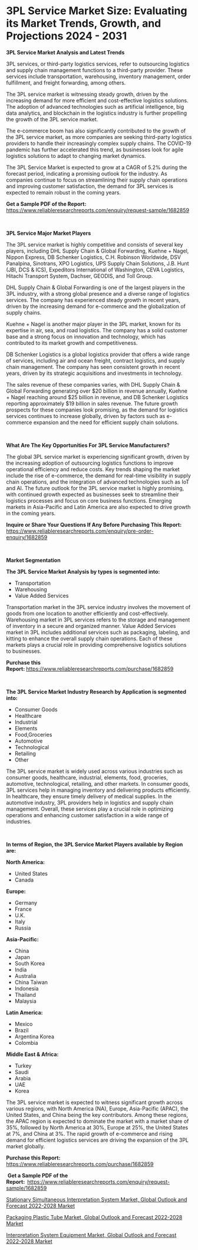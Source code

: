 <p><h1>3PL Service Market Size: Evaluating its Market Trends, Growth, and Projections 2024 - 2031</h1></p><p><strong>3PL Service Market Analysis and Latest Trends</strong></p>
<p><p>3PL services, or third-party logistics services, refer to outsourcing logistics and supply chain management functions to a third-party provider. These services include transportation, warehousing, inventory management, order fulfillment, and freight forwarding, among others. </p><p>The 3PL service market is witnessing steady growth, driven by the increasing demand for more efficient and cost-effective logistics solutions. The adoption of advanced technologies such as artificial intelligence, big data analytics, and blockchain in the logistics industry is further propelling the growth of the 3PL service market. </p><p>The e-commerce boom has also significantly contributed to the growth of the 3PL service market, as more companies are seeking third-party logistics providers to handle their increasingly complex supply chains. The COVID-19 pandemic has further accelerated this trend, as businesses look for agile logistics solutions to adapt to changing market dynamics.</p><p>The 3PL Service Market is expected to grow at a CAGR of 5.2% during the forecast period, indicating a promising outlook for the industry. As companies continue to focus on streamlining their supply chain operations and improving customer satisfaction, the demand for 3PL services is expected to remain robust in the coming years.</p></p>
<p><strong>Get a Sample PDF of the Report:&nbsp;</strong> <a href="https://www.reliableresearchreports.com/enquiry/request-sample/1682859">https://www.reliableresearchreports.com/enquiry/request-sample/1682859</a></p>
<p>&nbsp;</p>
<p><strong>3PL Service Major Market Players</strong></p>
<p><p>The 3PL service market is highly competitive and consists of several key players, including DHL Supply Chain & Global Forwarding, Kuehne + Nagel, Nippon Express, DB Schenker Logistics, C.H. Robinson Worldwide, DSV Panalpina, Sinotrans, XPO Logistics, UPS Supply Chain Solutions, J.B. Hunt (JBI, DCS & ICS), Expeditors International of Washington, CEVA Logistics, Hitachi Transport System, Dachser, GEODIS, and Toll Group.</p><p>DHL Supply Chain & Global Forwarding is one of the largest players in the 3PL industry, with a strong global presence and a diverse range of logistics services. The company has experienced steady growth in recent years, driven by the increasing demand for e-commerce and the globalization of supply chains.</p><p>Kuehne + Nagel is another major player in the 3PL market, known for its expertise in air, sea, and road logistics. The company has a solid customer base and a strong focus on innovation and technology, which has contributed to its market growth and competitiveness.</p><p>DB Schenker Logistics is a global logistics provider that offers a wide range of services, including air and ocean freight, contract logistics, and supply chain management. The company has seen consistent growth in recent years, driven by its strategic acquisitions and investments in technology.</p><p>The sales revenue of these companies varies, with DHL Supply Chain & Global Forwarding generating over $20 billion in revenue annually, Kuehne + Nagel reaching around $25 billion in revenue, and DB Schenker Logistics reporting approximately $19 billion in sales revenue. The future growth prospects for these companies look promising, as the demand for logistics services continues to increase globally, driven by factors such as e-commerce expansion and the need for efficient supply chain solutions.</p></p>
<p>&nbsp;</p>
<p><strong>What Are The Key Opportunities For 3PL Service Manufacturers?</strong></p>
<p><p>The global 3PL service market is experiencing significant growth, driven by the increasing adoption of outsourcing logistics functions to improve operational efficiency and reduce costs. Key trends shaping the market include the rise of e-commerce, the demand for real-time visibility in supply chain operations, and the integration of advanced technologies such as IoT and AI. The future outlook for the 3PL service market is highly promising, with continued growth expected as businesses seek to streamline their logistics processes and focus on core business functions. Emerging markets in Asia-Pacific and Latin America are also expected to drive growth in the coming years.</p></p>
<p><strong>Inquire or Share Your Questions If Any Before Purchasing This Report:</strong> <a href="https://www.reliableresearchreports.com/enquiry/pre-order-enquiry/1682859">https://www.reliableresearchreports.com/enquiry/pre-order-enquiry/1682859</a></p>
<p>&nbsp;</p>
<p><strong>Market Segmentation</strong></p>
<p><strong>The 3PL Service Market Analysis by types is segmented into:</strong></p>
<p><ul><li>Transportation</li><li>Warehousing</li><li>Value Added Services</li></ul></p>
<p><p>Transportation market in the 3PL service industry involves the movement of goods from one location to another efficiently and cost-effectively. Warehousing market in 3PL services refers to the storage and management of inventory in a secure and organized manner. Value Added Services market in 3PL includes additional services such as packaging, labeling, and kitting to enhance the overall supply chain operations. Each of these markets plays a crucial role in providing comprehensive logistics solutions to businesses.</p></p>
<p><strong>Purchase this Report:&nbsp;</strong><a href="https://www.reliableresearchreports.com/purchase/1682859">https://www.reliableresearchreports.com/purchase/1682859</a></p>
<p>&nbsp;</p>
<p><strong>The 3PL Service Market Industry Research by Application is segmented into:</strong></p>
<p><ul><li>Consumer Goods</li><li>Healthcare</li><li>Industrial</li><li>Elements</li><li>Food,Groceries</li><li>Automotive</li><li>Technological</li><li>Retailing</li><li>Other</li></ul></p>
<p><p>The 3PL service market is widely used across various industries such as consumer goods, healthcare, industrial, elements, food, groceries, automotive, technological, retailing, and other markets. In consumer goods, 3PL services help in managing inventory and delivering products efficiently. In healthcare, they ensure timely delivery of medical supplies. In the automotive industry, 3PL providers help in logistics and supply chain management. Overall, these services play a crucial role in optimizing operations and enhancing customer satisfaction in a wide range of industries.</p></p>
<p>&nbsp;</p>
<p><strong>In terms of Region, the 3PL Service Market Players available by Region are:</strong></p>
<p>
    <p> <strong> North America: </strong>
        <ul>
            <li>United States</li>
            <li>Canada</li>
        </ul>
        </p> 
    <p> <strong> Europe: </strong>
        <ul>
            <li>Germany</li>
            <li>France</li>
            <li>U.K.</li>
            <li>Italy</li>
            <li>Russia</li>
        </ul>
        </p> 
    <p> <strong> Asia-Pacific: </strong>
        <ul>
            <li>China</li>
            <li>Japan</li>
            <li>South Korea</li>
            <li>India</li>
            <li>Australia</li>
            <li>China Taiwan</li>
            <li>Indonesia</li>
            <li>Thailand</li>
            <li>Malaysia</li>
        </ul>
        </p> 
    <p> <strong> Latin America: </strong>
        <ul>
            <li>Mexico</li>
            <li>Brazil</li>
            <li>Argentina Korea</li>
            <li>Colombia</li>
        </ul>
        </p> 
    <p> <strong> Middle East & Africa: </strong>
        <ul>
            <li>Turkey</li>
            <li>Saudi</li>
            <li>Arabia</li>
            <li>UAE</li>
            <li>Korea</li>
        </ul>
    </p>
    </p>
<p><p>The 3PL service market is expected to witness significant growth across various regions, with North America (NA), Europe, Asia-Pacific (APAC), the United States, and China being the key contributors. Among these regions, the APAC region is expected to dominate the market with a market share of 35%, followed by North America at 30%, Europe at 25%, the United States at 7%, and China at 3%. The rapid growth of e-commerce and rising demand for efficient logistics services are driving the expansion of the 3PL market globally.</p></p>
<p><strong>Purchase this Report: </strong><a href="https://www.reliableresearchreports.com/purchase/1682859">https://www.reliableresearchreports.com/purchase/1682859</a></p>
<p>&nbsp;<strong>Get a Sample PDF of the Report:&nbsp;&nbsp;</strong><a href="https://www.reliableresearchreports.com/enquiry/request-sample/1682859">https://www.reliableresearchreports.com/enquiry/request-sample/1682859</a></p>
<p><strong></strong></p>
<p><p><a href="https://view.publitas.com/reportprime-1/stationary-simultaneous-interpretation-system-market-global-outlook-and-forecast-2022-2028-market-share-market-new-trends-analysis-report-by-type-by-application-by-end-use-by-region-and-segment-forecasts-2023-2030/">Stationary Simultaneous Interpretation System Market, Global Outlook and Forecast 2022-2028 Market</a></p><p><a href="https://view.publitas.com/reportprime-1/decoding-the-packaging-plastic-tube-market-global-outlook-and-forecast-2022-2028-market-a-deep-dive-into-the-latest-market-trends-market-segmentation-and-competitive-analysis/">Packaging Plastic Tube Market, Global Outlook and Forecast 2022-2028 Market</a></p><p><a href="https://view.publitas.com/reportprime-1/interpretation-system-equipment-market-global-outlook-and-forecast-2022-2028-market-research-report-unlocks-analysis-on-the-market-financial-status-market-size-and-market-revenue-upto-2030/">Interpretation System Equipment Market, Global Outlook and Forecast 2022-2028 Market</a></p></p>